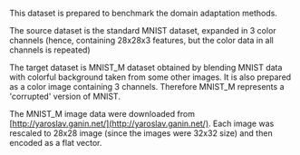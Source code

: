 This dataset is prepared to benchmark the domain adaptation methods.

The source dataset is the standard MNIST dataset, expanded in 3 color channels (hence, containing 28x28x3 features, but the color data in all channels is repeated)

The target dataset is MNIST_M dataset obtained by blending MNIST data with colorful background taken from some other images. It is also prepared as a color image containing 3 channels.
Therefore MNIST_M represents a 'corrupted' version of MNIST.

The MNIST_M image data were downloaded from [http://yaroslav.ganin.net/](http://yaroslav.ganin.net/).
Each image was rescaled to 28x28 image (since the images were 32x32 size) and then encoded as a flat vector.

